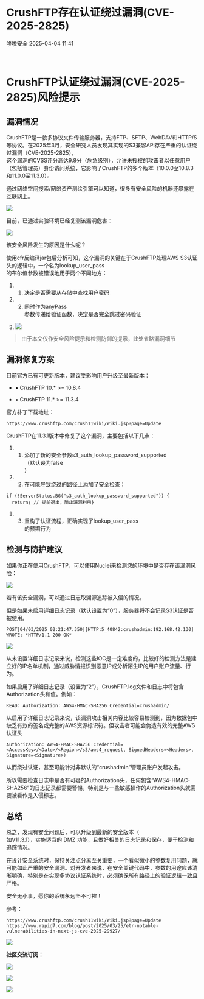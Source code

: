#  CrushFTP存在认证绕过漏洞(CVE-2025-2825)   
 哆啦安全   2025-04-04 11:41  
  
   
  
# CrushFTP认证绕过漏洞(CVE-2025-2825)风险提示  
## 漏洞情况  
  
CrushFTP是一款多协议文件传输服务器，支持FTP、SFTP、WebDAV和HTTP/S等协议。在2025年3月，安全研究人员发现其实现的S3兼容API存在严重的认证绕过漏洞（CVE-2025-2825），  
这个漏洞的CVSS评分高达9.8分（危急级别），允许未授权的攻击者以任意用户（包括管理员）身份访问系统，它影响了CrushFTP的多个版本（10.0.0至10.8.3和11.0.0至11.3.0）。  
  
通过网络空间搜索/网络资产测绘引擎可以知道，很多有安全风险的机器还暴露在互联网上。  
  
![](https://mmbiz.qpic.cn/sz_mmbiz_png/jM058YXsURxQMWfefDPqEQqUicbNKZUgSsLy2uQhIvDlYrh4iaIia1nUHHISaew6JzIQLtM90veAW0u1aPYNaffnw/640?wx_fmt=png&from=appmsg "")  
  
目前，已通过实验环境已经复测该漏洞危害：  
  
![](https://mmbiz.qpic.cn/sz_mmbiz_png/jM058YXsURxQMWfefDPqEQqUicbNKZUgS5cLqK8wy0balJOCqJoOnOA9w5MVq9WvXwLZmDfASlEHAXW0pbU0mGg/640?wx_fmt=png&from=appmsg "")  
  
  
该安全风险发生的原因是什么呢？  
  
使用cfr反编译jar包后分析可知，这个漏洞的关键在于CrushFTP处理AWS S3认证头的逻辑中，一个名为lookup_user_pass  
的布尔值参数被错误地用于两个不同地方：  
1. 1. 决定是否需要从存储中查找用户密码  
  
1. 2. 同时作为anyPass  
参数传递给验证函数，决定是否完全跳过密码验证  
  
1. ![](https://mmbiz.qpic.cn/sz_mmbiz_png/jM058YXsURxQMWfefDPqEQqUicbNKZUgSFdh4gSKQVLgyL3ESKYCDSYgTASXNY8xpk9GC6MRpzHthQXXaTlVoBw/640?wx_fmt=png&from=appmsg "")  
  
  
> 由于本文仅作安全风险提示和检测防御的提示，此处省略漏洞细节  
  
## 漏洞修复方案  
  
目前官方已有可更新版本，建议受影响用户升级至最新版本：  
- • CrushFTP 10.* >= 10.8.4  
  
- • CrushFTP 11.* >= 11.3.4  
  
官方补丁下载地址：   
```
https://www.crushftp.com/crush11wiki/Wiki.jsp?page=Update
```  
  
CrushFTP在11.3.1版本中修复了这个漏洞，主要包括以下几点：  
1. 1. 添加了新的安全参数s3_auth_lookup_password_supported  
（默认设为false  
）  
  
1. 2. 在可能导致绕过的路径上添加了安全检查：  
  
```
if (!ServerStatus.BG("s3_auth_lookup_password_supported")) {    return; // 提前退出，阻止漏洞利用}
```  
1. 3. 重构了认证流程，正确实现了lookup_user_pass  
的预期行为  
  
## 检测与防护建议  
  
如果你正在使用CrushFTP，可以使用Nuclei来检测您的环境中是否存在该漏洞风险：  
  
![](https://mmbiz.qpic.cn/sz_mmbiz_png/jM058YXsURxQMWfefDPqEQqUicbNKZUgSB9B8Gcdic2bibRZXIWJ5AM9ib3T72gHrEy0Y4kGvzYmUJ7lWCIXV5gpeA/640?wx_fmt=png&from=appmsg "")  
  
若有该安全漏洞，可以通过日志取溯源追踪被入侵的情况。  
  
但是如果未启用详细日志记录（默认设置为“0”），服务器将不会记录S3认证是否被使用。  
```
POST|04/03/2025 02:21:47.350|[HTTP:5_40842:crushadmin:192.168.42.130] WROTE: *HTTP/1.1 200 OK* 
```  
  
![](https://mmbiz.qpic.cn/sz_mmbiz_png/jM058YXsURxQMWfefDPqEQqUicbNKZUgSuibbRvVdTib7ibGG89qCZK8SlEMxA8icfu0PF2CqOicLJBccrtoic5oicwIpA/640?wx_fmt=png&from=appmsg "")  
  
  
从未设置详细日志记录来说，检测这些IOC是一定难度的，比较好的检测方法是建立好的IP名单机制，通过威胁情报识别恶意IP或分析陌生IP的用户账户流量、行为。  
  
如果启用了详细日志记录（设置为“2”），CrushFTP.log文件和日志中将包含Authorization头和值。例如：  
```
READ: Authorization: AWS4-HMAC-SHA256 Credential=crushadmin/
```  
  
从启用了详细日志记录来说，该漏洞攻击相关内容比较容易检测到，因为数据包中缺乏有效的签名或完整的AWS资源标识符。但攻击者可能会伪造有效的完整AWS认证头  
```
Authorization: AWS4-HMAC-SHA256 Credential=<AccessKey>/<Date>/<Region>/s3/aws4_request, SignedHeaders=<Headers>, Signature=<Signature>)
```  
  
从而绕过认证，甚至可能针对非默认的“crushadmin”管理员账户发起攻击。  
  
所以需要检查日志中是否有可疑的Authorization头，任何包含“AWS4-HMAC-SHA256”的日志记录都需要警惕，特别是与一些敏感操作的Authorization头就需要被看作是入侵标志。  
## 总结  
  
总之，发现有安全问题后，可以升级到最新的安全版本（  
如V11.3.1），实施适当的 DMZ 功能，且做好相关的日志记录和保存，便于检测和追踪情况。  
  
在设计安全系统时，保持关注点分离至关重要，一个看似微小的参数复用问题，就可能如此严重的安全漏洞。对开发者来说，在安全关键代码中，参数的用途应该清晰明确，特别是在实现多协议认证系统时，必须确保所有路径上的验证逻辑一致且严格。  
  
安全无小事，愿你的系统永远坚不可摧！  
  
参考：  
```
https://www.crushftp.com/crush11wiki/Wiki.jsp?page=Update
https://www.rapid7.com/blog/post/2025/03/25/etr-notable-vulnerabilities-in-next-js-cve-2025-29927/
```  
  
  
  
![](https://mmbiz.qpic.cn/sz_mmbiz_png/jM058YXsURwxM5VRwYWuYjOzHcZyJiap78zGKutXDayBCkRLf1sDnxWskice3Ata2VZDwU1ZJL6cVNJhkLVpeE5A/640?wx_fmt=png&from=appmsg "")  
  
**社区交流订阅：**  
  
![](https://mmbiz.qpic.cn/sz_mmbiz_jpg/jM058YXsURyy8pmTFKrArN88GyeDOBdG3KfZHkjATfNCGbicN0MicAeVJ9yBPY1ApeHp6xNMiaMFK1Kn07AIsCwnA/640?wx_fmt=jpeg&from=appmsg "")  
  
![](https://mmbiz.qpic.cn/sz_mmbiz_png/jM058YXsURwQ6d2YjxLSvHSmCyjDWfafl3sbynXp0voWEOKtD0gibDpCic6BmLABK81x7HcwPkCb1c3JndBsZvIw/640?wx_fmt=png&from=appmsg "")  
  
![](https://mmbiz.qpic.cn/sz_mmbiz_jpg/jM058YXsURwxM5VRwYWuYjOzHcZyJiap7t34ayMzutUY1753SzKKjPu0qe2yfdK45aTMZj3nNOnlsnC7OFyDowA/640?wx_fmt=jpeg "")  
  
